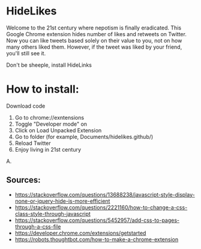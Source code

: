 # HideLikes
Welcome to the 21st century where nepotism is finally eradicated. This Google Chrome extension hides number of likes and retweets on Twitter. Now you can like tweets based solely on their value to you, not on how many others liked them. However, if the tweet was liked by your friend, you'll still see it.

Don't be sheeple, install HideLinks

# How to install:

Download code

1. Go to chrome://exntensions
2. Toggle "Developer mode" on
3. Click on Load Unpacked Extension
4. Go to folder (for example, Documents/hidelikes.github/)
5. Reload Twitter
6. Enjoy living in 21st century


A.

## Sources:
* https://stackoverflow.com/questions/13688238/javascript-style-display-none-or-jquery-hide-is-more-efficient
* https://stackoverflow.com/questions/2221160/how-to-change-a-css-class-style-through-javascript
* https://stackoverflow.com/questions/5452957/add-css-to-pages-through-a-css-file
* https://developer.chrome.com/extensions/getstarted
* https://robots.thoughtbot.com/how-to-make-a-chrome-extension
